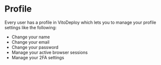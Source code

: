 # Profile

Every user has a profile in VitoDeploy which lets you to manage your profile settings like the following:

- Change your name
- Change your email
- Change your password
- Manage your active browser sessions
- Manage your 2FA settings